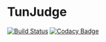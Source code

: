 # TunJudge

[![Build Status](https://jenkins.nasreddinebacali.info/job/tun-judge/job/main/badge/icon)](https://jenkins.nasreddinebacali.info/job/tun-judge/job/main/)
[![Codacy Badge](https://app.codacy.com/project/badge/Grade/d05e845dae9f47c58ae3e32de78443a9)](https://www.codacy.com/gh/NaN-Projects/tun-judge/dashboard)
